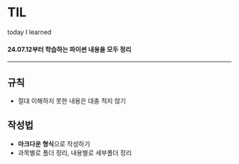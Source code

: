 # TIL
today I learned
#### 24.07.12부터 학습하는 파이썬 내용을 모두 정리

---
## 규칙
- 절대 이해하지 못한 내용은 대충 적지 않기
## 작성법
- **마크다운 형식**으로 작성하기
- 과목별로 폴더 정리, 내용별로 세부폴더 정리